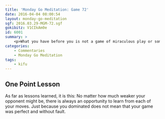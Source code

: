 ```yaml
---
title: 'Monday Go Meditation: Game 72'
date: 2016-04-04 08:00:54
layout: monday-go-meditation
sgf: 2016.03.29-MGM-72.sgf
gokibitz: V1CIkAm0e
id: 6001
summary: >
	<p>What you have before you is not a game of miraculous play or some game I'm particularly proud of. Instead, this is evidence of someone who has simply taken the first steps to playing once again.</p>
categories:
	- Commentaries
	- Monday Go Meditation
tags:
	- kifu
---
```


## One Point Lesson

As far as lessons learned, it is this: No matter how much weaker your opponent might be, there is always an opportunity to learn from each of your moves. Just because you dominated does not mean that your game was perfect and without fault.
